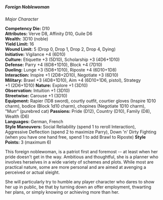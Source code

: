 ##### Foreign Noblewoman

*Major Character*

**Competency Die:** D10\
**Attributes:** Verve D8, Affinity D10, Guile D6\
**Wealth:** 3D10 (noble)\
**Yield Limit:** 16\
**Wound Limit:** 5 (Drop 0, Drop 1, Drop 2, Drop 4, Dying)\
**Initiative:** Vigilance +4 (6D10)\
**Culture:** Etiquette +3 (5D10), Scholarship +3 (4D6+1D10)\
**Defense:** Parry +4 (6D8+1D10), Block +4 (7D10)\
**Dueling:** Lunge +3 (5D8+1D10), Riposte +4 (6D10+1D8)\
**Interaction:** Inspire +1 (2D8+2D10), Negotiate +3 (6D10)\
**Military:** Brawl +3 (4D8+1D10), Aim +4 (6D10+1D6, pistol), Strategy\
+1 (2D6+1D10)
**Nature:** Explore +1 (3D10)\
**Observation:** Intuition +1 (3D10)\
**Streetwise:** Carouse +1 (3D10)\
**Equipment:** Rapier (1D8 sword), courtly outfit, courtier gloves
(Inspire 1D10 charm), bodice (Block 1d10 charm), chopines (Negotiate
1D10 charm), "Murr" (purebred cat)
**Passions:** Pride (D12), Country (D10), Family (D8), Wealth (D6)\
**Languages:** German, French\
**Style Maneuvers:** Social Reliability (spend 1 to reroll Interaction),
Aggressive Deflection (spend 2 to maximize Parry), Down 'n' Dirty
Fighting (when you have one hand free, spend 1 to add Brawl to Riposte)
**Style Points:** 3 (maximum 6)

This foreign noblewoman, is a patriot first and foremost -- at least
when her pride doesn't get in the way. Ambitious and thoughtful,
she is a planner who involves herselves in a wide variety of schemes
and plots. While most are practical nature, some are more personal
and are aimed at avenging a perceived or actual sleight. 

She will particularly try to humble any player character who dares to show
her up in public, be that by turning down an offer employment, thwarting
her plans, or simply knowing or achieving more than her.
